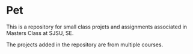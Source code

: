 Pet
================================

This is a repository for small class projets and assignments associated in Masters Class at SJSU, SE.

The projects added in the repository are from multiple courses.

